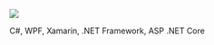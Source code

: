 ![](https://komarev.com/ghpvc/?username=Kirill13079&color=green)

C#, WPF, Xamarin, .NET Framework, ASP .NET Core
